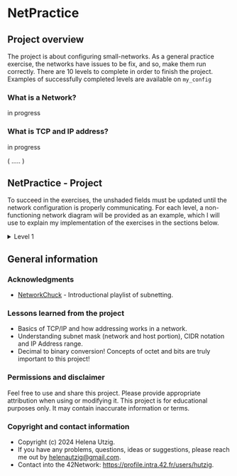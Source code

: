 # NetPractice

## Project overview

The project is about configuring small-networks. As a general practice exercise, the networks have issues to be fix, and so, make them run correctly. There are 10 levels to complete in order to finish the project. Examples of successfully completed levels are available on `my_config`

### What is a Network?
in progress

### What is TCP and IP address?
in progress

( ..... )

## NetPractice - Project

To succeed in the exercises, the unshaded fields must be updated until the network configuration is properly communicating. For each level, a non-functioning network diagram will be provided as an example, which I will use to explain my implementation of the exercises in the sections below.

<details>
  <summary>Level 1</summary>

example of level 1 explaning 

  </details>


## General information

### Acknowledgments

- [NetworkChuck](https://youtu.be/5WfiTHiU4x8?si=nG4YrKvgIwYG8EY_) - Introductional playlist of subnetting. 

### Lessons learned from the project

- Basics of TCP/IP and how addressing works in a network.
- Understanding subnet mask (network and host portion), CIDR notation and IP Address range.
- Decimal to binary conversion! Concepts of octet and bits are truly important to this project!

### Permissions and disclaimer

Feel free to use and share this project. Please provide appropriate attribution when using or modifying it. This project is for educational purposes only. It may contain inaccurate information or terms.

### Copyright and contact information

- Copyright (c) 2024 Helena Utzig.
- If you have any problems, questions, ideas or suggestions, please reach me out by helenautzig@gmail.com.
- Contact into the 42Network: https://profile.intra.42.fr/users/hutzig.
